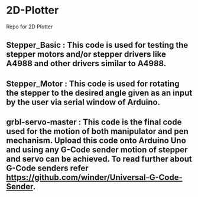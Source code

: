 # 2D-Plotter
Repo for 2D Plotter
## Stepper_Basic : This code is used for testing the stepper motors and/or stepper drivers like A4988 and other drivers similar to A4988.
## Stepper_Motor : This code is used for rotating the stepper to the desired angle given as an input by the user via serial window of Arduino.
## grbl-servo-master : This code is the final code used for the motion of both manipulator and pen mechanism. Upload this code onto Arduino Uno and using any G-Code sender motion of stepper and servo can be achieved. To read further about G-Code senders refer https://github.com/winder/Universal-G-Code-Sender.

